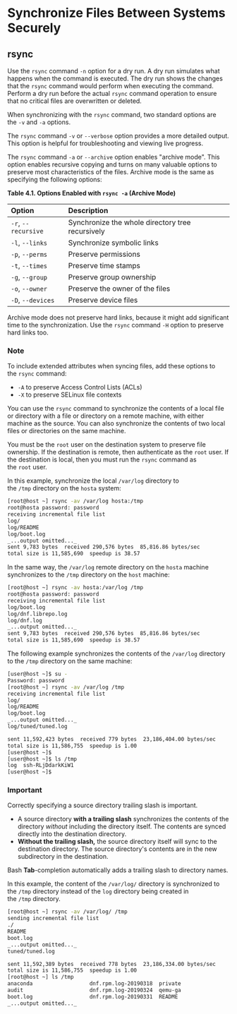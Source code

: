 # Synchronize Files Between Systems Securely
## rsync
Use the `rsync` command `-n` option for a dry run. A dry run simulates what happens when the command is executed. The dry run shows the changes that the `rsync` command would perform when executing the command. Perform a dry run before the actual `rsync` command operation to ensure that no critical files are overwritten or deleted.

When synchronizing with the `rsync` command, two standard options are the `-v` and `-a` options.

The `rsync` command `-v` or `--verbose` option provides a more detailed output. This option is helpful for troubleshooting and viewing live progress.

The `rsync` command `-a` or `--archive` option enables "archive mode". This option enables recursive copying and turns on many valuable options to preserve most characteristics of the files. Archive mode is the same as specifying the following options:

**Table 4.1. Options Enabled with `rsync -a` (Archive Mode)**

|Option|Description|
|:--|:--|
|`-r`, `--recursive`|Synchronize the whole directory tree recursively|
|`-l`, `--links`|Synchronize symbolic links|
|`-p`, `--perms`|Preserve permissions|
|`-t`, `--times`|Preserve time stamps|
|`-g`, `--group`|Preserve group ownership|
|`-o`, `--owner`|Preserve the owner of the files|
|`-D`, `--devices`|Preserve device files|

Archive mode does not preserve hard links, because it might add significant time to the synchronization. Use the `rsync` command `-H` option to preserve hard links too.

### Note

To include extended attributes when syncing files, add these options to the `rsync` command:
- `-A` to preserve Access Control Lists (ACLs)
- `-X` to preserve SELinux file contexts

You can use the `rsync` command to synchronize the contents of a local file or directory with a file or directory on a remote machine, with either machine as the source. You can also synchronize the contents of two local files or directories on the same machine.

You must be the `root` user on the destination system to preserve file ownership. If the destination is remote, then authenticate as the `root` user. If the destination is local, then you must run the `rsync` command as the `root` user.

In this example, synchronize the local `/var/log` directory to the `/tmp` directory on the `hosta` system:
```bash
[root@host ~] rsync -av /var/log hosta:/tmp
root@hosta password: password
receiving incremental file list
log/
log/README
log/boot.log
_...output omitted..._
sent 9,783 bytes  received 290,576 bytes  85,816.86 bytes/sec
total size is 11,585,690  speedup is 38.57
```

In the same way, the `/var/log` remote directory on the `hosta` machine synchronizes to the `/tmp` directory on the `host` machine:
```bash
[root@host ~] rsync -av hosta:/var/log /tmp
root@hosta password: password
receiving incremental file list
log/boot.log
log/dnf.librepo.log
log/dnf.log
_...output omitted..._
sent 9,783 bytes  received 290,576 bytes  85,816.86 bytes/sec
total size is 11,585,690  speedup is 38.57
```

The following example synchronizes the contents of the `/var/log` directory to the `/tmp` directory on the same machine:
```bash
[user@host ~]$ su -
Password: password
[root@host ~] rsync -av /var/log /tmp
receiving incremental file list
log/
log/README
log/boot.log
_...output omitted..._
log/tuned/tuned.log

sent 11,592,423 bytes  received 779 bytes  23,186,404.00 bytes/sec
total size is 11,586,755  speedup is 1.00
[user@host ~]$
[user@host ~]$ ls /tmp
log  ssh-RLjDdarkKiW1
[user@host ~]$
```

### Important

Correctly specifying a source directory trailing slash is important.
- A source directory **with a trailing slash** synchronizes the contents of the directory _without_ including the directory itself. The contents are synced directly into the destination directory.
- **Without the trailing slash,** the source directory itself will sync to the destination directory. The source directory's contents are in the new subdirectory in the destination.

Bash **Tab**-completion automatically adds a trailing slash to directory names.

In this example, the content of the `/var/log/` directory is synchronized to the `/tmp` directory instead of the `log` directory being created in the `/tmp` directory.
```bash
[root@host ~] rsync -av /var/log/ /tmp
sending incremental file list
./
README
boot.log
_...output omitted..._
tuned/tuned.log

sent 11,592,389 bytes  received 778 bytes  23,186,334.00 bytes/sec
total size is 11,586,755  speedup is 1.00
[root@host ~] ls /tmp
anaconda                  dnf.rpm.log-20190318  private
audit                     dnf.rpm.log-20190324  qemu-ga
boot.log                  dnf.rpm.log-20190331  README
_...output omitted..._

```

